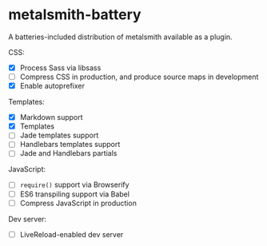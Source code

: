 # metalsmith-battery

A batteries-included distribution of metalsmith available as a plugin.

CSS:

- [x] Process Sass via libsass
- [ ] Compress CSS in production, and produce source maps in development
- [x] Enable autoprefixer

Templates:

- [x] Markdown support
- [x] Templates
- [ ] Jade templates support
- [ ] Handlebars templates support
- [ ] Jade and Handlebars partials

JavaScript:

- [ ] `require()` support via Browserify
- [ ] ES6 transpiling support via Babel
- [ ] Compress JavaScript in production

Dev server:

- [ ] LiveReload-enabled dev server

